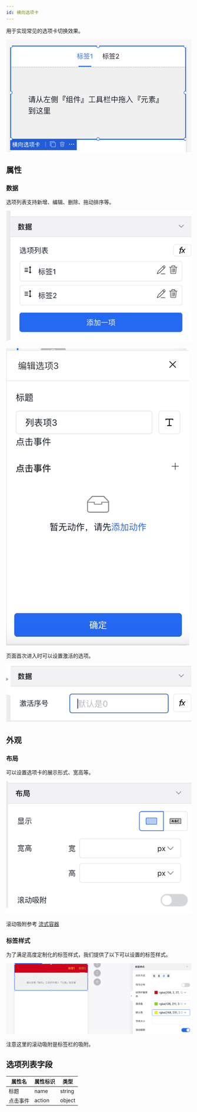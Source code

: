 ```yaml
---
id: 横向选项卡
---
```


用于实现常见的选项卡切换效果。

![image.png](/img/移动应用/组件/tab-section-1.png)


## 属性

### 数据

选项列表支持新增、编辑、删除、拖动排序等。

![image.png](/img/移动应用/组件/tab-section-2.png)

![image.png](/img/移动应用/组件/tab-section-3.png)

页面首次进入时可以设置激活的选项。

![image.png](/img/移动应用/组件/tab-section-4.png)


## 外观

### 布局

可以设置选项卡的展示形式、宽高等。

![image.png](/img/移动应用/组件/tab-section-5.png)

滚动吸附参考 [流式容器](./流式容器)
### 标签样式

为了满足高度定制化的标签样式，我们提供了以下可以设置的标签样式。

![image.png](/img/移动应用/组件/tab-section-6.png)

注意这里的滚动吸附是标签栏的吸附。

## 选项列表字段

| 属性名  | 属性标识                   | 类型     | 
| -----  | ------------------------- | ------- |  
| 标题    | name                    | string  | 
| 点击事件 | action                   | object  | 
